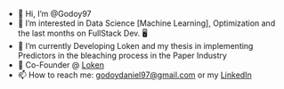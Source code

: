 - 👋 Hi, I’m @Godoy97
- 👀 I’m interested in Data Science [Machine Learning], Optimization and the last months on FullStack Dev. 🖥️
- 🌱 I’m currently Developing Loken and my thesis in implementing Predictors in the bleaching process in the Paper Industry
- 💞️ Co-Founder @ [Loken](https://www.linkedin.com/company/loken-software)
- 📫 How to reach me: godoydaniel97@gmail.com or my [LinkedIn](https://www.linkedin.com/in/daniel-godoy-droguett/)

<!---
Godoy97/Godoy97 is a ✨ special ✨ repository because its `README.md` (this file) appears on your GitHub profile.
You can click the Preview link to take a look at your changes.
--->
